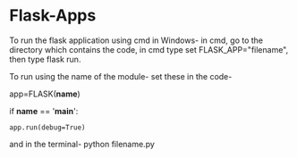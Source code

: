 # Flask-Apps

To run the flask application using cmd in Windows-
in cmd, go to the directory which contains the code, in cmd type set FLASK_APP="filename", then type flask run.

To run using the name of the module-
set these in the code-

app=FLASK(__name__)

if __name__ == '__main__':

    app.run(debug=True)

and in the terminal- 
python filename.py
